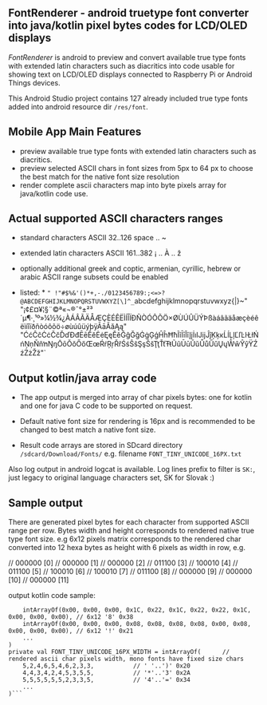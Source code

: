## FontRenderer - android truetype font converter into java/kotlin pixel bytes codes for LCD/OLED displays

*FontRenderer* is android to preview and convert available true type fonts with extended latin characters such as diacritics 
into code usable for showing text on LCD/OLED displays connected to Raspberry Pi or Android Things devices.

This Android Studio project contains 127 already included true type fonts added into android resource dir `/res/font`.

## Mobile App Main Features

 * preview available true type fonts with extended latin characters such as diacritics.
 * preview selected ASCII chars in font sizes from 5px to 64 px to choose the best match for the native font size resolution
 * render complete ascii characters map into byte pixels array for java/kotlin code use.

## Actual supported ASCII characters ranges
 *  standard characters         ASCII 32..126     space .. ~
 *  extended latin characters   ASCII 161..382    ¡ .. À .. ž
 * optionally additional greek and coptic, armenian, cyrillic, hebrew or arabic ASCII range subsets could be enabled

* listed: *
 `" !"#$%&'()*+,-./0123456789:;<=>?@ABCDEFGHIJKLMNOPQRSTUVWXYZ[\]^_`abcdefghijklmnopqrstuvwxyz{|}~"`
 `"¡¢£¤¥¦§¨©ª«¬­®¯°±²³´µ¶·¸¹º»¼½¾¿ÀÁÂÃÄÅÆÇÈÉÊËÌÍÎÏÐÑÒÓÔÕÖ×ØÙÚÛÜÝÞßàáâãäåæçèéêëìíîïðñòóôõö÷øùúûüýþÿĀāĂăĄą"`
 `"ĆćĈĉĊċČčĎďĐđĒēĔĕĖėĘęĚěĜĝĞğĠġĢģĤĥĦħĨĩĪīĬĭĮįİıĲĳĴĵĶķĸĹĺĻļĽľĿŀŁłŃńŅņŇňŉŊŋŌōŎŏŐőŒœŔŕŖŗŘřŚśŜŝŞşŠšŢţŤťŦŧŨũŪūŬŭŮůŰűŲųŴŵŶŷŸŹźŻżŽž"`

## Output kotlin/java array code
* The app output is merged into array of char pixels bytes: one for kotlin and one for java
C code to be supported on request. 

* Default native font size for rendering is 16px and is recommended to be changed to best match a native font size.

* Result code arrays are stored in SDcard directory 
  `/sdcard/Download/Fonts/`    e.g. filename `FONT_TINY_UNICODE_16PX.txt`
  
Also log output in android logcat is available. Log lines prefix to filter is `SK:`, just legacy to original language characters set, SK for Slovak :)

## Sample output

There are generated pixel bytes for each character from supported ASCII range per row. Bytes width and height corresponds to rendered native true type font size.
   e.g 6x12 pixels matrix corresponds to the rendered char converted into 12 hexa bytes as height with 6 pixels as width in row, e.g.

// 000000 [0]
// 000000 [1]
// 000000 [2]
// 011100 [3]
// 100010 [4]
// 011100 [5]
// 100010 [6]
// 100010 [7]
// 011100 [8]
// 000000 [9]
// 000000 [10]
// 000000 [11]

output kotlin code sample:

```private val FONT_TINY_UNICODE_16PX = arrayOf( // FONT 16px tiny_unicode.ttf
    intArrayOf(0x00, 0x00, 0x00, 0x1C, 0x22, 0x1C, 0x22, 0x22, 0x1C, 0x00, 0x00, 0x00), // 6x12 '8' 0x38
    intArrayOf(0x00, 0x00, 0x00, 0x08, 0x08, 0x08, 0x08, 0x00, 0x08, 0x00, 0x00, 0x00), // 6x12 '!' 0x21
    ...
)
private val FONT_TINY_UNICODE_16PX_WIDTH = intArrayOf(      //  rendered ascii char pixels width, mono fonts have fixed size chars
    5,2,4,6,5,4,6,2,3,3,           // ' '..')' 0x20
    4,4,3,4,2,4,5,3,5,5,           // '*'..'3' 0x2A
    5,5,5,5,5,5,2,3,3,5,           // '4'..'=' 0x34
    ...
)```

